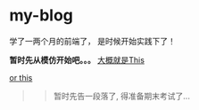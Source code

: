 # my-blog

<p>学了一两个月的前端了， 是时候开始实践下了！</p>

<strong>暂时先从模仿开始吧。。。</strong>
<a href="http://blog.hi-hi.cn/">大概就是This</a>  

<a href="http://trefoil.github.io/2013/12/07/compose-keycurly-opening-quotation-mark.html">or this</a>

>>暂时先告一段落了, 得准备期末考试了...
